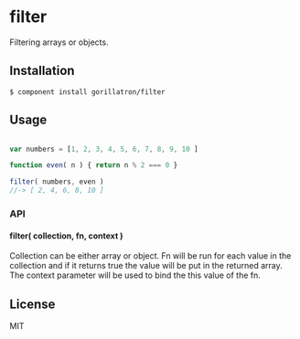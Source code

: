 
# filter

  Filtering arrays or objects.

## Installation

    $ component install gorillatron/filter

## Usage

```javascript

var numbers = [1, 2, 3, 4, 5, 6, 7, 8, 9, 10 ]

function even( n ) { return n % 2 === 0 }

filter( numbers, even ) 
//-> [ 2, 4, 6, 8, 10 ]

```

### API

#### filter( collection, fn, context )

Collection can be either array or object. Fn will be run for each value in the collection and if it returns true
the value will be put in the returned array. The context parameter will be used to bind the this value of the fn.
   

## License

  MIT
